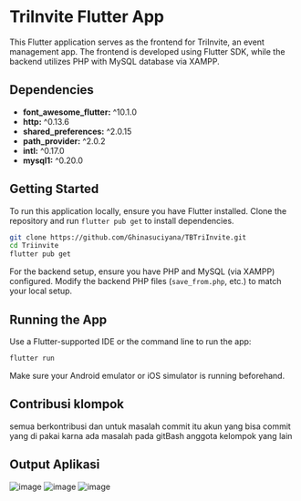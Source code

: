# TriInvite Flutter App

This Flutter application serves as the frontend for TriInvite, an event management app. The frontend is developed using Flutter SDK, while the backend utilizes PHP with MySQL database via XAMPP.

## Dependencies

- **font_awesome_flutter:** ^10.1.0
- **http:** ^0.13.6
- **shared_preferences:** ^2.0.15
- **path_provider:** ^2.0.2
- **intl:** ^0.17.0
- **mysql1:** ^0.20.0

## Getting Started

To run this application locally, ensure you have Flutter installed. Clone the repository and run `flutter pub get` to install dependencies.

```bash
git clone https://github.com/Ghinasuciyana/TBTriInvite.git
cd Triinvite
flutter pub get
```

For the backend setup, ensure you have PHP and MySQL (via XAMPP) configured. Modify the backend PHP files (`save_from.php`, etc.) to match your local setup.

## Running the App

Use a Flutter-supported IDE or the command line to run the app:

```bash
flutter run
```

Make sure your Android emulator or iOS simulator is running beforehand.

## Contribusi klompok
semua berkontribusi dan untuk masalah commit itu akun yang bisa commit yang di pakai karna ada masalah pada gitBash anggota kelompok yang lain

## Output Aplikasi
![image](https://github.com/Ghinasuciyana/TBTriInvite/assets/126994266/ca1190a3-47d8-4767-8f87-4d7c092a115f)
![image](https://github.com/Ghinasuciyana/TBTriInvite/assets/126994266/d364ab0a-512d-4cfe-856f-826f2a8b45ce)
![image](https://github.com/Ghinasuciyana/TBTriInvite/assets/126994266/4d034912-abb4-4b65-9fe0-0c3ce96cd623)




